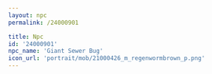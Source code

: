 ```yaml
---
layout: npc
permalink: /24000901

title: Npc
id: '24000901'
npc_name: 'Giant Sewer Bug'
icon_url: 'portrait/mob/21000426_m_regenwormbrown_p.png'
---
```

